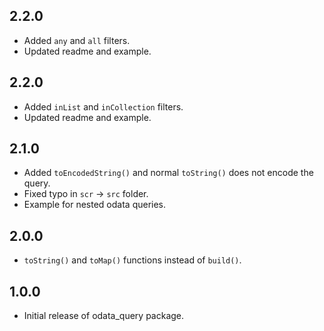 ## 2.2.0

* Added `any` and `all` filters.
* Updated readme and example.

## 2.2.0

* Added `inList` and `inCollection` filters.
* Updated readme and example.

## 2.1.0

* Added `toEncodedString()` and normal `toString()` does not encode the query.
* Fixed typo in `scr` -> `src` folder.
* Example for nested odata queries.

## 2.0.0

* `toString()` and `toMap()` functions instead of `build()`.

## 1.0.0

* Initial release of odata_query package.
